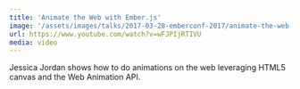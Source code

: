 ```yaml
---
title: 'Animate the Web with Ember.js'
image: '/assets/images/talks/2017-03-28-emberconf-2017/animate-the-web-with-ember.png'
url: https://www.youtube.com/watch?v=wFJPIjRTIVU
media: video
---
```


Jessica Jordan shows how to do animations on the web leveraging HTML5 canvas
and the Web Animation API.
